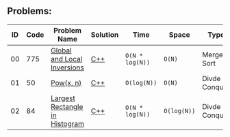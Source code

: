## Problems:
|ID|Code| Problem Name |  Solution  |  Time | Space | Type | 
|--|----|-------- | ---------- | -------| ------ | ---- |
|00|775|[Global and Local Inversions](https://leetcode.com/problems/global-and-local-inversions/)|[C++](https://github.com/Ali-Elshorpagi/algorithms/blob/main/divde_and_conquer/LeetCode_775.cpp)|`O(N * log(N))`|`O(N)`|Merge Sort|
|01|50|[Pow(x, n)](https://leetcode.com/problems/powx-n/)|[C++](https://github.com/Ali-Elshorpagi/algorithms/blob/main/divde_and_conquer/LeetCode_50.cpp)|`O(log(N))`|`O(N)`|Divde & Conquer|
|02|84|[Largest Rectangle in Histogram](https://leetcode.com/problems/largest-rectangle-in-histogram/)|[C++](https://github.com/Ali-Elshorpagi/algorithms/blob/main/divde_and_conquer/LeetCode_84.cpp)|`O(N * log(N))`|`O(log(N))`|Divde & Conquer|
